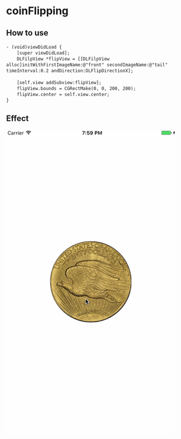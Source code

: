# coinFlipping

## How to use
	
	- (void)viewDidLoad {
	    [super viewDidLoad];
	    DLFilpView *flipView = [[DLFilpView alloc]initWithFirstImageName:@"front" secondImageName:@"tail" timeInterval:0.2 andDirection:DLFlipDirectionX];
	    
	    [self.view addSubview:flipView];
	    flipView.bounds = CGRectMake(0, 0, 200, 200);
	    flipView.center = self.view.center;
	}
	
	
## Effect

![image](https://github.com/NewYorkFive/coinFlipping/blob/master/coinFlipping.gif)
